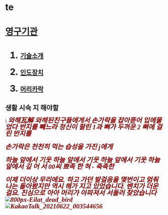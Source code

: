 # te
<!DOCTYPE html>
<html>
<head>
   <title>종</title>
   <meta charset="utf-8">
</head>
<body>
<h1><a href="51NCYS71VQL.html">영구기관</a><h1>
<ol>
   <li><a href="https://www.youtube.com/watch?v=1q2_wbU-8oI"><p style="font-size: 20px;">기술소개</a></p></li>
   <li><a href="https://soundcloud.com/6pl2_847xgo"><p style="font-size: 20px;">인도장치</a></p></li>
   <li><a href="bird.html"><p style="font-size: 20px;">머리카락</p></a></li>
</ol>

<h2>생활 시숙 지 해야할</h2>\
<span style=" font: italic bold 1.5em/1em Georgia, serif ; color: maroon;">
와해瓦解 와해된친구들에게서
손가락을 잡아뜯어 입에물었다
반지를 빼느라 정신이 팔린 1과 뼈가 두꺼운 2 뼈에 걸린 반지를 

손가락은 천천히 먹는 습성을 가진 j에게
   
   하늘 앞에서 기웃
   하늘 앞에서 기웃
   하늘 앞에서 기웃
   하늘 앞에서
   깊 어 서 00씨 뾰족 한 혀 - 축축한
   </span>
   
   이제 더이상 무리에요. 하고 가던 발걸음을 몇번이고 멈춰 나는 돌아봤지만 역시 해가 지고 있었습니다. 벤치가 더운걸요. 진심으로 아아 머리가 아파져서 서둘러 찾았습니다
![800px-Eilat_dead_bird](https://user-images.githubusercontent.com/86239470/122839637-610d8180-d333-11eb-9c83-ed96be3429f7.jpg)
![KakaoTalk_20210622_003544656](https://user-images.githubusercontent.com/86239470/122839647-65d23580-d333-11eb-9a99-d61cded112e0.jpg)
